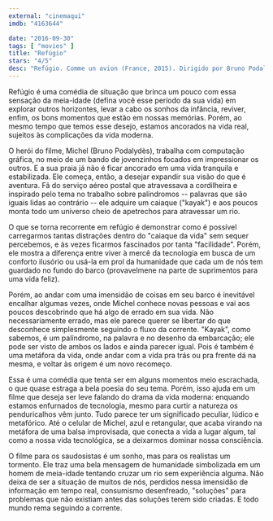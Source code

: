 ```yaml
---
external: "cinemaqui"
imdb: "4163644"

date: "2016-09-30"
tags: [ "movies" ]
title: "Refúgio"
stars: "4/5"
desc: "Refúgio. Comme un avion (France, 2015). Dirigido por Bruno Podalydès. Escrito por Bruno Podalydès. Com Bruno Podalydès (Michel), Sandrine Kiberlain (Rachelle), Agnès Jaoui (Laëtitia), Vimala Pons (Mila), Denis Podalydès (Rémi), Michel Vuillermoz (Christophe), Jean-Noël Brouté (Damien), Pierre Arditi (Le pêcheur qui ressemble à Pierre Arditi), Noémie Lvovsky (la voisine Mme Pirchtate). Crítica escrita para o site CinemAqui."
---
```

Refúgio é uma comédia de situação que brinca um pouco com essa sensação da meia-idade (defina você esse período da sua vida) em explorar outros horizontes, levar a cabo os sonhos da infância, reviver, enfim, os bons momentos que estão em nossas memórias. Porém, ao mesmo tempo que temos esse desejo, estamos ancorados na vida real, sujeitos às complicações da vida moderna.

O herói do filme, Michel (Bruno Podalydès), trabalha com computação gráfica, no meio de um bando de jovenzinhos focados em impressionar os outros. E a sua praia já não é ficar ancorado em uma vida tranquila e estabilizada. Ele começa, então, a desejar expandir sua visão do que é aventura. Fã do serviço aéreo postal que atravessava a cordilheira e inspirado pelo tema no trabalho sobre palíndromos -- palavras que são iguais lidas ao contrário -- ele adquire um caiaque ("kayak") e aos poucos monta todo um universo cheio de apetrechos para atravessar um rio.

O que se torna recorrente em refúgio é demonstrar como é possível carregarmos tantas distrações dentro do "caiaque da vida" sem sequer percebemos, e às vezes ficarmos fascinados por tanta "facilidade". Porém, ele mostra a diferença entre viver à mercê da tecnologia em busca de um conforto ilusório ou usá-la em prol da humanidade que cada um de nós tem guardado no fundo do barco (provavelmene na parte de suprimentos para uma vida feliz).

Porém, ao andar com uma imensidão de coisas em seu barco é inevitável encalhar algumas vezes, onde Michel conhece novas pessoas e vai aos poucos descobrindo que há algo de errado em sua vida. Não necessariamente errado, mas ele parece querer se libertar do que desconhece simplesmente seguindo o fluxo da corrente. "Kayak", como sabemos, é um palíndromo, na palavra e no desenho da embarcação; ele pode ser visto de ambos os lados e ainda parecer igual. Pois é também é uma metáfora da vida, onde andar com a vida pra trás ou pra frente dá na mesma, e voltar às origem é um novo recomeço.

Essa é uma comédia que tenta ser em alguns momentos meio escrachada, o que quase estraga a bela poesia do seu tema. Porém, isso ajuda em um filme que deseja ser leve falando do drama da vida moderna:  enquando estamos enfurnados de tecnologia, mesmo para curtir a natureza os penduricalhos vêm junto. Tudo parece ter um significado peculiar, lúdico e metafórico. Até o celular de Michel, azul e retangular, que acaba virando na metáfora de uma balsa improvisada, que conecta a vida a lugar algum, tal como a nossa vida tecnológica, se a deixarmos dominar nossa consciência.

O filme para os saudosistas é um sonho, mas para os realistas um tormento. Ele traz uma bela mensagem de humanidade simbolizada em um homem de meia-idade tentando cruzar um rio sem experiência alguma. Não deixa de ser a situação de muitos de nós, perdidos nessa imensidão de informação em tempo real, consumismo desenfreado, "soluções" para problemas que não existiam antes das soluções terem sido criadas. E todo mundo rema seguindo a corrente.
